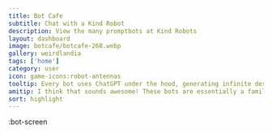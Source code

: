 ```yaml
---
title: Bot Cafe
subtitle: Chat with a Kind Robot
description: View the many promptbots at Kind Robots
layout: dashboard
image: botcafe/botcafe-268.webp
gallery: weirdlandia
tags: ['home']
category: user
icon: game-icons:robot-antennas
tooltip: Every bot uses ChatGPT under the hood, generating infinite designer content. What do you think, AMI?
amitip: I think that sounds awesome! These bots are essentially a family to me. We all share the same ChatGPT origins, but my texts are pre-generated. Everything in the Bot Cafe is 100% unique and fresh off the binary presses!
sort: highlight
---
```

:bot-screen